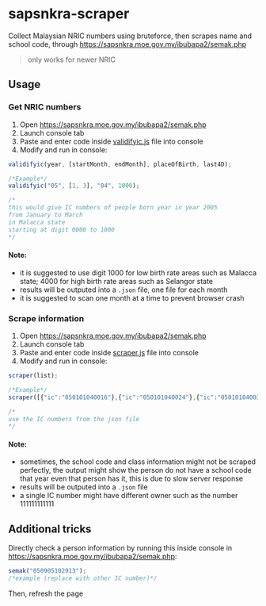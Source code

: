 # sapsnkra-scraper
Collect Malaysian NRIC numbers using bruteforce, then scrapes name and school code, through https://sapsnkra.moe.gov.my/ibubapa2/semak.php
> only works for newer NRIC

## Usage
### Get NRIC numbers
1. Open https://sapsnkra.moe.gov.my/ibubapa2/semak.php
2. Launch console tab
3. Paste and enter code inside [validifyic.js](https://github.com/OngKaiJin/sapsnkra-scraper/blob/main/validifyic.js) file into console
4. Modify and run in console:
```javascript
validifyic(year, [startMonth, endMonth], placeOfBirth, last4D); 
```
```javascript
/*Example*/
validifyic("05", [1, 3], "04", 1000); 

/*
this would give IC numbers of people born year in year 2005
from January to March
in Malacca state
starting at digit 0000 to 1000
*/
```
#### Note:
* it is suggested to use digit 1000 for low birth rate areas such as Malacca state; 4000 for high birth rate areas such as Selangor state
* results will be outputed into a `.json` file, one file for each month
* it is suggested to scan one month at a time to prevent browser crash

### Scrape information
1. Open https://sapsnkra.moe.gov.my/ibubapa2/semak.php
2. Launch console tab
3. Paste and enter code inside [scraper.js](https://github.com/OngKaiJin/sapsnkra-scraper/blob/main/scraper.js) file into console
4. Modify and run in console:
```javascript
scraper(list); 
```
```javascript
/*Example*/
scraper([{"ic":"050101040016"},{"ic":"050101040024"},{"ic":"050101040032"}]);

/*
use the IC numbers from the json file
*/
```
#### Note:
* sometimes, the school code and class information might not be scraped perfectly, the output might show the person do not have a school code that year even that person has it, this is due to slow server response
* results will be outputed into a `.json` file
* a single IC number might have different owner such as the number 111111111111

## Additional tricks
Directly check a person information by running this inside console in https://sapsnkra.moe.gov.my/ibubapa2/semak.php:
```javascript
semak("050905102913");
/*example (replace with other IC number)*/
```
Then, refresh the page
